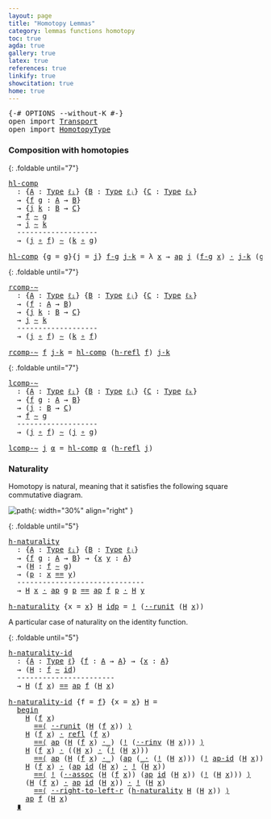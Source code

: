 ```yaml
---
layout: page
title: "Homotopy Lemmas"
category: lemmas functions homotopy
toc: true
agda: true
gallery: true
latex: true
references: true
linkify: true
showcitation: true
home: true
---
```


<div class="hide" >
<pre class="Agda">
<a id="225" class="Symbol">{-#</a> <a id="229" class="Keyword">OPTIONS</a> <a id="237" class="Pragma">--without-K</a> <a id="249" class="Symbol">#-}</a>
<a id="253" class="Keyword">open</a> <a id="258" class="Keyword">import</a> <a id="265" href="Transport.html" class="Module">Transport</a>
<a id="275" class="Keyword">open</a> <a id="280" class="Keyword">import</a> <a id="287" href="HomotopyType.html" class="Module">HomotopyType</a>
</pre>
</div>


### Composition with homotopies

{: .foldable until="7"}
<pre class="Agda">
<a id="hl-comp"></a><a id="390" href="HomotopyLemmas.html#390" class="Function">hl-comp</a>
  <a id="400" class="Symbol">:</a> <a id="402" class="Symbol">{</a><a id="403" href="HomotopyLemmas.html#403" class="Bound">A</a> <a id="405" class="Symbol">:</a> <a id="407" href="Intro.html#1813" class="Function">Type</a> <a id="412" href="Intro.html#2255" class="Generalizable">ℓᵢ</a><a id="414" class="Symbol">}</a> <a id="416" class="Symbol">{</a><a id="417" href="HomotopyLemmas.html#417" class="Bound">B</a> <a id="419" class="Symbol">:</a> <a id="421" href="Intro.html#1813" class="Function">Type</a> <a id="426" href="Intro.html#2258" class="Generalizable">ℓⱼ</a><a id="428" class="Symbol">}</a> <a id="430" class="Symbol">{</a><a id="431" href="HomotopyLemmas.html#431" class="Bound">C</a> <a id="433" class="Symbol">:</a> <a id="435" href="Intro.html#1813" class="Function">Type</a> <a id="440" href="Intro.html#2261" class="Generalizable">ℓₖ</a><a id="442" class="Symbol">}</a>
  <a id="446" class="Symbol">→</a> <a id="448" class="Symbol">{</a><a id="449" href="HomotopyLemmas.html#449" class="Bound">f</a> <a id="451" href="HomotopyLemmas.html#451" class="Bound">g</a> <a id="453" class="Symbol">:</a> <a id="455" href="HomotopyLemmas.html#403" class="Bound">A</a> <a id="457" class="Symbol">→</a> <a id="459" href="HomotopyLemmas.html#417" class="Bound">B</a><a id="460" class="Symbol">}</a>
  <a id="464" class="Symbol">→</a> <a id="466" class="Symbol">{</a><a id="467" href="HomotopyLemmas.html#467" class="Bound">j</a> <a id="469" href="HomotopyLemmas.html#469" class="Bound">k</a> <a id="471" class="Symbol">:</a> <a id="473" href="HomotopyLemmas.html#417" class="Bound">B</a> <a id="475" class="Symbol">→</a> <a id="477" href="HomotopyLemmas.html#431" class="Bound">C</a><a id="478" class="Symbol">}</a>
  <a id="482" class="Symbol">→</a> <a id="484" href="HomotopyLemmas.html#449" class="Bound">f</a> <a id="486" href="HomotopyType.html#1023" class="Function Operator">∼</a> <a id="488" href="HomotopyLemmas.html#451" class="Bound">g</a>
  <a id="492" class="Symbol">→</a> <a id="494" href="HomotopyLemmas.html#467" class="Bound">j</a> <a id="496" href="HomotopyType.html#1023" class="Function Operator">∼</a> <a id="498" href="HomotopyLemmas.html#469" class="Bound">k</a>
  <a id="502" class="Comment">-------------------</a>
  <a id="524" class="Symbol">→</a> <a id="526" class="Symbol">(</a><a id="527" href="HomotopyLemmas.html#467" class="Bound">j</a> <a id="529" href="BasicFunctions.html#1026" class="Function Operator">∘</a> <a id="531" href="HomotopyLemmas.html#449" class="Bound">f</a><a id="532" class="Symbol">)</a> <a id="534" href="HomotopyType.html#1023" class="Function Operator">∼</a> <a id="536" class="Symbol">(</a><a id="537" href="HomotopyLemmas.html#469" class="Bound">k</a> <a id="539" href="BasicFunctions.html#1026" class="Function Operator">∘</a> <a id="541" href="HomotopyLemmas.html#451" class="Bound">g</a><a id="542" class="Symbol">)</a>

<a id="545" href="HomotopyLemmas.html#390" class="Function">hl-comp</a> <a id="553" class="Symbol">{</a><a id="554" class="Argument">g</a> <a id="556" class="Symbol">=</a> <a id="558" href="HomotopyLemmas.html#558" class="Bound">g</a><a id="559" class="Symbol">}{</a><a id="561" class="Argument">j</a> <a id="563" class="Symbol">=</a> <a id="565" href="HomotopyLemmas.html#565" class="Bound">j</a><a id="566" class="Symbol">}</a> <a id="568" href="HomotopyLemmas.html#568" class="Bound">f-g</a> <a id="572" href="HomotopyLemmas.html#572" class="Bound">j-k</a> <a id="576" class="Symbol">=</a> <a id="578" class="Symbol">λ</a> <a id="580" href="HomotopyLemmas.html#580" class="Bound">x</a> <a id="582" class="Symbol">→</a> <a id="584" href="AlgebraOnPaths.html#395" class="Function">ap</a> <a id="587" href="HomotopyLemmas.html#565" class="Bound">j</a> <a id="589" class="Symbol">(</a><a id="590" href="HomotopyLemmas.html#568" class="Bound">f-g</a> <a id="594" href="HomotopyLemmas.html#580" class="Bound">x</a><a id="595" class="Symbol">)</a> <a id="597" href="BasicFunctions.html#3903" class="Function Operator">·</a> <a id="599" href="HomotopyLemmas.html#572" class="Bound">j-k</a> <a id="603" class="Symbol">(</a><a id="604" href="HomotopyLemmas.html#558" class="Bound">g</a> <a id="606" href="HomotopyLemmas.html#580" class="Bound">x</a><a id="607" class="Symbol">)</a>
</pre>


{: .foldable until="7"}
<pre class="Agda">
<a id="rcomp-∼"></a><a id="659" href="HomotopyLemmas.html#659" class="Function">rcomp-∼</a>
  <a id="669" class="Symbol">:</a> <a id="671" class="Symbol">{</a><a id="672" href="HomotopyLemmas.html#672" class="Bound">A</a> <a id="674" class="Symbol">:</a> <a id="676" href="Intro.html#1813" class="Function">Type</a> <a id="681" href="Intro.html#2255" class="Generalizable">ℓᵢ</a><a id="683" class="Symbol">}</a> <a id="685" class="Symbol">{</a><a id="686" href="HomotopyLemmas.html#686" class="Bound">B</a> <a id="688" class="Symbol">:</a> <a id="690" href="Intro.html#1813" class="Function">Type</a> <a id="695" href="Intro.html#2258" class="Generalizable">ℓⱼ</a><a id="697" class="Symbol">}</a> <a id="699" class="Symbol">{</a><a id="700" href="HomotopyLemmas.html#700" class="Bound">C</a> <a id="702" class="Symbol">:</a> <a id="704" href="Intro.html#1813" class="Function">Type</a> <a id="709" href="Intro.html#2261" class="Generalizable">ℓₖ</a><a id="711" class="Symbol">}</a>
  <a id="715" class="Symbol">→</a> <a id="717" class="Symbol">(</a><a id="718" href="HomotopyLemmas.html#718" class="Bound">f</a> <a id="720" class="Symbol">:</a> <a id="722" href="HomotopyLemmas.html#672" class="Bound">A</a> <a id="724" class="Symbol">→</a> <a id="726" href="HomotopyLemmas.html#686" class="Bound">B</a><a id="727" class="Symbol">)</a>
  <a id="731" class="Symbol">→</a> <a id="733" class="Symbol">{</a><a id="734" href="HomotopyLemmas.html#734" class="Bound">j</a> <a id="736" href="HomotopyLemmas.html#736" class="Bound">k</a> <a id="738" class="Symbol">:</a> <a id="740" href="HomotopyLemmas.html#686" class="Bound">B</a> <a id="742" class="Symbol">→</a> <a id="744" href="HomotopyLemmas.html#700" class="Bound">C</a><a id="745" class="Symbol">}</a>
  <a id="749" class="Symbol">→</a> <a id="751" href="HomotopyLemmas.html#734" class="Bound">j</a> <a id="753" href="HomotopyType.html#1023" class="Function Operator">∼</a> <a id="755" href="HomotopyLemmas.html#736" class="Bound">k</a>
  <a id="759" class="Comment">-------------------</a>
  <a id="781" class="Symbol">→</a> <a id="783" class="Symbol">(</a><a id="784" href="HomotopyLemmas.html#734" class="Bound">j</a> <a id="786" href="BasicFunctions.html#1026" class="Function Operator">∘</a> <a id="788" href="HomotopyLemmas.html#718" class="Bound">f</a><a id="789" class="Symbol">)</a> <a id="791" href="HomotopyType.html#1023" class="Function Operator">∼</a> <a id="793" class="Symbol">(</a><a id="794" href="HomotopyLemmas.html#736" class="Bound">k</a> <a id="796" href="BasicFunctions.html#1026" class="Function Operator">∘</a> <a id="798" href="HomotopyLemmas.html#718" class="Bound">f</a><a id="799" class="Symbol">)</a>

<a id="802" href="HomotopyLemmas.html#659" class="Function">rcomp-∼</a> <a id="810" href="HomotopyLemmas.html#810" class="Bound">f</a> <a id="812" href="HomotopyLemmas.html#812" class="Bound">j-k</a> <a id="816" class="Symbol">=</a> <a id="818" href="HomotopyLemmas.html#390" class="Function">hl-comp</a> <a id="826" class="Symbol">(</a><a id="827" href="HomotopyType.html#1229" class="Function">h-refl</a> <a id="834" href="HomotopyLemmas.html#810" class="Bound">f</a><a id="835" class="Symbol">)</a> <a id="837" href="HomotopyLemmas.html#812" class="Bound">j-k</a>
</pre>

{: .foldable until="7"}
<pre class="Agda">
<a id="lcomp-∼"></a><a id="890" href="HomotopyLemmas.html#890" class="Function">lcomp-∼</a>
  <a id="900" class="Symbol">:</a> <a id="902" class="Symbol">{</a><a id="903" href="HomotopyLemmas.html#903" class="Bound">A</a> <a id="905" class="Symbol">:</a> <a id="907" href="Intro.html#1813" class="Function">Type</a> <a id="912" href="Intro.html#2255" class="Generalizable">ℓᵢ</a><a id="914" class="Symbol">}</a> <a id="916" class="Symbol">{</a><a id="917" href="HomotopyLemmas.html#917" class="Bound">B</a> <a id="919" class="Symbol">:</a> <a id="921" href="Intro.html#1813" class="Function">Type</a> <a id="926" href="Intro.html#2258" class="Generalizable">ℓⱼ</a><a id="928" class="Symbol">}</a> <a id="930" class="Symbol">{</a><a id="931" href="HomotopyLemmas.html#931" class="Bound">C</a> <a id="933" class="Symbol">:</a> <a id="935" href="Intro.html#1813" class="Function">Type</a> <a id="940" href="Intro.html#2261" class="Generalizable">ℓₖ</a><a id="942" class="Symbol">}</a>
  <a id="946" class="Symbol">→</a> <a id="948" class="Symbol">{</a><a id="949" href="HomotopyLemmas.html#949" class="Bound">f</a> <a id="951" href="HomotopyLemmas.html#951" class="Bound">g</a> <a id="953" class="Symbol">:</a> <a id="955" href="HomotopyLemmas.html#903" class="Bound">A</a> <a id="957" class="Symbol">→</a> <a id="959" href="HomotopyLemmas.html#917" class="Bound">B</a><a id="960" class="Symbol">}</a>
  <a id="964" class="Symbol">→</a> <a id="966" class="Symbol">(</a><a id="967" href="HomotopyLemmas.html#967" class="Bound">j</a> <a id="969" class="Symbol">:</a> <a id="971" href="HomotopyLemmas.html#917" class="Bound">B</a> <a id="973" class="Symbol">→</a> <a id="975" href="HomotopyLemmas.html#931" class="Bound">C</a><a id="976" class="Symbol">)</a>
  <a id="980" class="Symbol">→</a> <a id="982" href="HomotopyLemmas.html#949" class="Bound">f</a> <a id="984" href="HomotopyType.html#1023" class="Function Operator">∼</a> <a id="986" href="HomotopyLemmas.html#951" class="Bound">g</a>
  <a id="990" class="Comment">-------------------</a>
  <a id="1012" class="Symbol">→</a> <a id="1014" class="Symbol">(</a><a id="1015" href="HomotopyLemmas.html#967" class="Bound">j</a> <a id="1017" href="BasicFunctions.html#1026" class="Function Operator">∘</a> <a id="1019" href="HomotopyLemmas.html#949" class="Bound">f</a><a id="1020" class="Symbol">)</a> <a id="1022" href="HomotopyType.html#1023" class="Function Operator">∼</a> <a id="1024" class="Symbol">(</a><a id="1025" href="HomotopyLemmas.html#967" class="Bound">j</a> <a id="1027" href="BasicFunctions.html#1026" class="Function Operator">∘</a> <a id="1029" href="HomotopyLemmas.html#951" class="Bound">g</a><a id="1030" class="Symbol">)</a>

<a id="1033" href="HomotopyLemmas.html#890" class="Function">lcomp-∼</a> <a id="1041" href="HomotopyLemmas.html#1041" class="Bound">j</a> <a id="1043" href="HomotopyLemmas.html#1043" class="Bound">α</a> <a id="1045" class="Symbol">=</a> <a id="1047" href="HomotopyLemmas.html#390" class="Function">hl-comp</a> <a id="1055" href="HomotopyLemmas.html#1043" class="Bound">α</a> <a id="1057" class="Symbol">(</a><a id="1058" href="HomotopyType.html#1229" class="Function">h-refl</a> <a id="1065" href="HomotopyLemmas.html#1041" class="Bound">j</a><a id="1066" class="Symbol">)</a>
</pre>


### Naturality

Homotopy is natural, meaning that it satisfies the following
square commutative diagram.

![path](/assets/ipe-images/h-naturality.png){: width="30%"  align="right" }

{: .foldable until="5"}
<pre class="Agda">
<a id="h-naturality"></a><a id="1301" href="HomotopyLemmas.html#1301" class="Function">h-naturality</a>
  <a id="1316" class="Symbol">:</a> <a id="1318" class="Symbol">{</a><a id="1319" href="HomotopyLemmas.html#1319" class="Bound">A</a> <a id="1321" class="Symbol">:</a> <a id="1323" href="Intro.html#1813" class="Function">Type</a> <a id="1328" href="Intro.html#2255" class="Generalizable">ℓᵢ</a><a id="1330" class="Symbol">}</a> <a id="1332" class="Symbol">{</a><a id="1333" href="HomotopyLemmas.html#1333" class="Bound">B</a> <a id="1335" class="Symbol">:</a> <a id="1337" href="Intro.html#1813" class="Function">Type</a> <a id="1342" href="Intro.html#2258" class="Generalizable">ℓⱼ</a><a id="1344" class="Symbol">}</a>
  <a id="1348" class="Symbol">→</a> <a id="1350" class="Symbol">{</a><a id="1351" href="HomotopyLemmas.html#1351" class="Bound">f</a> <a id="1353" href="HomotopyLemmas.html#1353" class="Bound">g</a> <a id="1355" class="Symbol">:</a> <a id="1357" href="HomotopyLemmas.html#1319" class="Bound">A</a> <a id="1359" class="Symbol">→</a> <a id="1361" href="HomotopyLemmas.html#1333" class="Bound">B</a><a id="1362" class="Symbol">}</a> <a id="1364" class="Symbol">→</a> <a id="1366" class="Symbol">{</a><a id="1367" href="HomotopyLemmas.html#1367" class="Bound">x</a> <a id="1369" href="HomotopyLemmas.html#1369" class="Bound">y</a> <a id="1371" class="Symbol">:</a> <a id="1373" href="HomotopyLemmas.html#1319" class="Bound">A</a><a id="1374" class="Symbol">}</a>
  <a id="1378" class="Symbol">→</a> <a id="1380" class="Symbol">(</a><a id="1381" href="HomotopyLemmas.html#1381" class="Bound">H</a> <a id="1383" class="Symbol">:</a> <a id="1385" href="HomotopyLemmas.html#1351" class="Bound">f</a> <a id="1387" href="HomotopyType.html#1023" class="Function Operator">∼</a> <a id="1389" href="HomotopyLemmas.html#1353" class="Bound">g</a><a id="1390" class="Symbol">)</a>
  <a id="1394" class="Symbol">→</a> <a id="1396" class="Symbol">(</a><a id="1397" href="HomotopyLemmas.html#1397" class="Bound">p</a> <a id="1399" class="Symbol">:</a> <a id="1401" href="HomotopyLemmas.html#1367" class="Bound">x</a> <a id="1403" href="BasicTypes.html#4294" class="Datatype Operator">==</a> <a id="1406" href="HomotopyLemmas.html#1369" class="Bound">y</a><a id="1407" class="Symbol">)</a>
  <a id="1411" class="Comment">------------------------------</a>
  <a id="1444" class="Symbol">→</a> <a id="1446" href="HomotopyLemmas.html#1381" class="Bound">H</a> <a id="1448" href="HomotopyLemmas.html#1367" class="Bound">x</a> <a id="1450" href="BasicFunctions.html#3903" class="Function Operator">·</a> <a id="1452" href="AlgebraOnPaths.html#395" class="Function">ap</a> <a id="1455" href="HomotopyLemmas.html#1353" class="Bound">g</a> <a id="1457" href="HomotopyLemmas.html#1397" class="Bound">p</a> <a id="1459" href="BasicTypes.html#4294" class="Datatype Operator">==</a> <a id="1462" href="AlgebraOnPaths.html#395" class="Function">ap</a> <a id="1465" href="HomotopyLemmas.html#1351" class="Bound">f</a> <a id="1467" href="HomotopyLemmas.html#1397" class="Bound">p</a> <a id="1469" href="BasicFunctions.html#3903" class="Function Operator">·</a> <a id="1471" href="HomotopyLemmas.html#1381" class="Bound">H</a> <a id="1473" href="HomotopyLemmas.html#1369" class="Bound">y</a>

<a id="1476" href="HomotopyLemmas.html#1301" class="Function">h-naturality</a> <a id="1489" class="Symbol">{</a><a id="1490" class="Argument">x</a> <a id="1492" class="Symbol">=</a> <a id="1494" href="HomotopyLemmas.html#1494" class="Bound">x</a><a id="1495" class="Symbol">}</a> <a id="1497" href="HomotopyLemmas.html#1497" class="Bound">H</a> <a id="1499" href="BasicTypes.html#4349" class="InductiveConstructor">idp</a> <a id="1503" class="Symbol">=</a> <a id="1505" href="BasicFunctions.html#4309" class="Function Operator">!</a> <a id="1507" class="Symbol">(</a><a id="1508" href="AlgebraOnPaths.html#2684" class="Function">·-runit</a> <a id="1516" class="Symbol">(</a><a id="1517" href="HomotopyLemmas.html#1497" class="Bound">H</a> <a id="1519" href="HomotopyLemmas.html#1494" class="Bound">x</a><a id="1520" class="Symbol">))</a>
</pre>


A particular case of naturality on the identity function.

{: .foldable until="5"}
<pre class="Agda">
<a id="h-naturality-id"></a><a id="1632" href="HomotopyLemmas.html#1632" class="Function">h-naturality-id</a>
  <a id="1650" class="Symbol">:</a> <a id="1652" class="Symbol">{</a><a id="1653" href="HomotopyLemmas.html#1653" class="Bound">A</a> <a id="1655" class="Symbol">:</a> <a id="1657" href="Intro.html#1813" class="Function">Type</a> <a id="1662" href="Intro.html#2253" class="Generalizable">ℓ</a><a id="1663" class="Symbol">}</a> <a id="1665" class="Symbol">{</a><a id="1666" href="HomotopyLemmas.html#1666" class="Bound">f</a> <a id="1668" class="Symbol">:</a> <a id="1670" href="HomotopyLemmas.html#1653" class="Bound">A</a> <a id="1672" class="Symbol">→</a> <a id="1674" href="HomotopyLemmas.html#1653" class="Bound">A</a><a id="1675" class="Symbol">}</a> <a id="1677" class="Symbol">→</a> <a id="1679" class="Symbol">{</a><a id="1680" href="HomotopyLemmas.html#1680" class="Bound">x</a> <a id="1682" class="Symbol">:</a> <a id="1684" href="HomotopyLemmas.html#1653" class="Bound">A</a><a id="1685" class="Symbol">}</a>
  <a id="1689" class="Symbol">→</a> <a id="1691" class="Symbol">(</a><a id="1692" href="HomotopyLemmas.html#1692" class="Bound">H</a> <a id="1694" class="Symbol">:</a> <a id="1696" href="HomotopyLemmas.html#1666" class="Bound">f</a> <a id="1698" href="HomotopyType.html#1023" class="Function Operator">∼</a> <a id="1700" href="BasicFunctions.html#386" class="Function">id</a><a id="1702" class="Symbol">)</a>
  <a id="1706" class="Comment">-----------------------</a>
  <a id="1732" class="Symbol">→</a> <a id="1734" href="HomotopyLemmas.html#1692" class="Bound">H</a> <a id="1736" class="Symbol">(</a><a id="1737" href="HomotopyLemmas.html#1666" class="Bound">f</a> <a id="1739" href="HomotopyLemmas.html#1680" class="Bound">x</a><a id="1740" class="Symbol">)</a> <a id="1742" href="BasicTypes.html#4294" class="Datatype Operator">==</a> <a id="1745" href="AlgebraOnPaths.html#395" class="Function">ap</a> <a id="1748" href="HomotopyLemmas.html#1666" class="Bound">f</a> <a id="1750" class="Symbol">(</a><a id="1751" href="HomotopyLemmas.html#1692" class="Bound">H</a> <a id="1753" href="HomotopyLemmas.html#1680" class="Bound">x</a><a id="1754" class="Symbol">)</a>

<a id="1757" href="HomotopyLemmas.html#1632" class="Function">h-naturality-id</a> <a id="1773" class="Symbol">{</a><a id="1774" class="Argument">f</a> <a id="1776" class="Symbol">=</a> <a id="1778" href="HomotopyLemmas.html#1778" class="Bound">f</a><a id="1779" class="Symbol">}</a> <a id="1781" class="Symbol">{</a><a id="1782" class="Argument">x</a> <a id="1784" class="Symbol">=</a> <a id="1786" href="HomotopyLemmas.html#1786" class="Bound">x</a><a id="1787" class="Symbol">}</a> <a id="1789" href="HomotopyLemmas.html#1789" class="Bound">H</a> <a id="1791" class="Symbol">=</a>
  <a id="1795" href="BasicFunctions.html#5368" class="Function Operator">begin</a>
    <a id="1805" href="HomotopyLemmas.html#1789" class="Bound">H</a> <a id="1807" class="Symbol">(</a><a id="1808" href="HomotopyLemmas.html#1778" class="Bound">f</a> <a id="1810" href="HomotopyLemmas.html#1786" class="Bound">x</a><a id="1811" class="Symbol">)</a>
      <a id="1819" href="BasicFunctions.html#5068" class="Function Operator">==⟨</a> <a id="1823" href="AlgebraOnPaths.html#2684" class="Function">·-runit</a> <a id="1831" class="Symbol">(</a><a id="1832" href="HomotopyLemmas.html#1789" class="Bound">H</a> <a id="1834" class="Symbol">(</a><a id="1835" href="HomotopyLemmas.html#1778" class="Bound">f</a> <a id="1837" href="HomotopyLemmas.html#1786" class="Bound">x</a><a id="1838" class="Symbol">))</a> <a id="1841" href="BasicFunctions.html#5068" class="Function Operator">⟩</a>
    <a id="1847" href="HomotopyLemmas.html#1789" class="Bound">H</a> <a id="1849" class="Symbol">(</a><a id="1850" href="HomotopyLemmas.html#1778" class="Bound">f</a> <a id="1852" href="HomotopyLemmas.html#1786" class="Bound">x</a><a id="1853" class="Symbol">)</a> <a id="1855" href="BasicFunctions.html#3903" class="Function Operator">·</a> <a id="1857" href="BasicTypes.html#4586" class="Function">refl</a> <a id="1862" class="Symbol">(</a><a id="1863" href="HomotopyLemmas.html#1778" class="Bound">f</a> <a id="1865" href="HomotopyLemmas.html#1786" class="Bound">x</a><a id="1866" class="Symbol">)</a>
      <a id="1874" href="BasicFunctions.html#5068" class="Function Operator">==⟨</a> <a id="1878" href="AlgebraOnPaths.html#395" class="Function">ap</a> <a id="1881" class="Symbol">(</a><a id="1882" href="HomotopyLemmas.html#1789" class="Bound">H</a> <a id="1884" class="Symbol">(</a><a id="1885" href="HomotopyLemmas.html#1778" class="Bound">f</a> <a id="1887" href="HomotopyLemmas.html#1786" class="Bound">x</a><a id="1888" class="Symbol">)</a> <a id="1890" href="BasicFunctions.html#3903" class="Function Operator">·_</a><a id="1892" class="Symbol">)</a> <a id="1894" class="Symbol">(</a><a id="1895" href="BasicFunctions.html#4309" class="Function Operator">!</a> <a id="1897" class="Symbol">(</a><a id="1898" href="AlgebraOnPaths.html#3182" class="Function">·-rinv</a> <a id="1905" class="Symbol">(</a><a id="1906" href="HomotopyLemmas.html#1789" class="Bound">H</a> <a id="1908" href="HomotopyLemmas.html#1786" class="Bound">x</a><a id="1909" class="Symbol">)))</a> <a id="1913" href="BasicFunctions.html#5068" class="Function Operator">⟩</a>
    <a id="1919" href="HomotopyLemmas.html#1789" class="Bound">H</a> <a id="1921" class="Symbol">(</a><a id="1922" href="HomotopyLemmas.html#1778" class="Bound">f</a> <a id="1924" href="HomotopyLemmas.html#1786" class="Bound">x</a><a id="1925" class="Symbol">)</a> <a id="1927" href="BasicFunctions.html#3903" class="Function Operator">·</a> <a id="1929" class="Symbol">((</a><a id="1931" href="HomotopyLemmas.html#1789" class="Bound">H</a> <a id="1933" href="HomotopyLemmas.html#1786" class="Bound">x</a><a id="1934" class="Symbol">)</a> <a id="1936" href="BasicFunctions.html#3903" class="Function Operator">·</a> <a id="1938" class="Symbol">(</a><a id="1939" href="BasicFunctions.html#4309" class="Function Operator">!</a> <a id="1941" class="Symbol">(</a><a id="1942" href="HomotopyLemmas.html#1789" class="Bound">H</a> <a id="1944" href="HomotopyLemmas.html#1786" class="Bound">x</a><a id="1945" class="Symbol">)))</a>
      <a id="1955" href="BasicFunctions.html#5068" class="Function Operator">==⟨</a> <a id="1959" href="AlgebraOnPaths.html#395" class="Function">ap</a> <a id="1962" class="Symbol">(</a><a id="1963" href="HomotopyLemmas.html#1789" class="Bound">H</a> <a id="1965" class="Symbol">(</a><a id="1966" href="HomotopyLemmas.html#1778" class="Bound">f</a> <a id="1968" href="HomotopyLemmas.html#1786" class="Bound">x</a><a id="1969" class="Symbol">)</a> <a id="1971" href="BasicFunctions.html#3903" class="Function Operator">·_</a><a id="1973" class="Symbol">)</a> <a id="1975" class="Symbol">(</a><a id="1976" href="AlgebraOnPaths.html#395" class="Function">ap</a> <a id="1979" class="Symbol">(</a><a id="1980" href="BasicFunctions.html#3903" class="Function Operator">_·</a> <a id="1983" class="Symbol">(</a><a id="1984" href="BasicFunctions.html#4309" class="Function Operator">!</a> <a id="1986" class="Symbol">(</a><a id="1987" href="HomotopyLemmas.html#1789" class="Bound">H</a> <a id="1989" href="HomotopyLemmas.html#1786" class="Bound">x</a><a id="1990" class="Symbol">)))</a> <a id="1994" class="Symbol">(</a><a id="1995" href="BasicFunctions.html#4309" class="Function Operator">!</a> <a id="1997" href="AlgebraOnPaths.html#2224" class="Function">ap-id</a> <a id="2003" class="Symbol">(</a><a id="2004" href="HomotopyLemmas.html#1789" class="Bound">H</a> <a id="2006" href="HomotopyLemmas.html#1786" class="Bound">x</a><a id="2007" class="Symbol">)))</a> <a id="2011" href="BasicFunctions.html#5068" class="Function Operator">⟩</a>
    <a id="2017" href="HomotopyLemmas.html#1789" class="Bound">H</a> <a id="2019" class="Symbol">(</a><a id="2020" href="HomotopyLemmas.html#1778" class="Bound">f</a> <a id="2022" href="HomotopyLemmas.html#1786" class="Bound">x</a><a id="2023" class="Symbol">)</a> <a id="2025" href="BasicFunctions.html#3903" class="Function Operator">·</a> <a id="2027" class="Symbol">(</a><a id="2028" href="AlgebraOnPaths.html#395" class="Function">ap</a> <a id="2031" href="BasicFunctions.html#386" class="Function">id</a> <a id="2034" class="Symbol">(</a><a id="2035" href="HomotopyLemmas.html#1789" class="Bound">H</a> <a id="2037" href="HomotopyLemmas.html#1786" class="Bound">x</a><a id="2038" class="Symbol">)</a> <a id="2040" href="BasicFunctions.html#3903" class="Function Operator">·</a> <a id="2042" href="BasicFunctions.html#4309" class="Function Operator">!</a> <a id="2044" class="Symbol">(</a><a id="2045" href="HomotopyLemmas.html#1789" class="Bound">H</a> <a id="2047" href="HomotopyLemmas.html#1786" class="Bound">x</a><a id="2048" class="Symbol">))</a>
      <a id="2057" href="BasicFunctions.html#5068" class="Function Operator">==⟨</a> <a id="2061" href="BasicFunctions.html#4309" class="Function Operator">!</a> <a id="2063" class="Symbol">(</a><a id="2064" href="AlgebraOnPaths.html#3538" class="Function">·-assoc</a> <a id="2072" class="Symbol">(</a><a id="2073" href="HomotopyLemmas.html#1789" class="Bound">H</a> <a id="2075" class="Symbol">(</a><a id="2076" href="HomotopyLemmas.html#1778" class="Bound">f</a> <a id="2078" href="HomotopyLemmas.html#1786" class="Bound">x</a><a id="2079" class="Symbol">))</a> <a id="2082" class="Symbol">(</a><a id="2083" href="AlgebraOnPaths.html#395" class="Function">ap</a> <a id="2086" href="BasicFunctions.html#386" class="Function">id</a> <a id="2089" class="Symbol">(</a><a id="2090" href="HomotopyLemmas.html#1789" class="Bound">H</a> <a id="2092" href="HomotopyLemmas.html#1786" class="Bound">x</a><a id="2093" class="Symbol">))</a> <a id="2096" class="Symbol">(</a><a id="2097" href="BasicFunctions.html#4309" class="Function Operator">!</a> <a id="2099" class="Symbol">(</a><a id="2100" href="HomotopyLemmas.html#1789" class="Bound">H</a> <a id="2102" href="HomotopyLemmas.html#1786" class="Bound">x</a><a id="2103" class="Symbol">)))</a> <a id="2107" href="BasicFunctions.html#5068" class="Function Operator">⟩</a>
    <a id="2113" class="Symbol">(</a><a id="2114" href="HomotopyLemmas.html#1789" class="Bound">H</a> <a id="2116" class="Symbol">(</a><a id="2117" href="HomotopyLemmas.html#1778" class="Bound">f</a> <a id="2119" href="HomotopyLemmas.html#1786" class="Bound">x</a><a id="2120" class="Symbol">)</a> <a id="2122" href="BasicFunctions.html#3903" class="Function Operator">·</a> <a id="2124" href="AlgebraOnPaths.html#395" class="Function">ap</a> <a id="2127" href="BasicFunctions.html#386" class="Function">id</a> <a id="2130" class="Symbol">(</a><a id="2131" href="HomotopyLemmas.html#1789" class="Bound">H</a> <a id="2133" href="HomotopyLemmas.html#1786" class="Bound">x</a><a id="2134" class="Symbol">))</a> <a id="2137" href="BasicFunctions.html#3903" class="Function Operator">·</a> <a id="2139" href="BasicFunctions.html#4309" class="Function Operator">!</a> <a id="2141" class="Symbol">(</a><a id="2142" href="HomotopyLemmas.html#1789" class="Bound">H</a> <a id="2144" href="HomotopyLemmas.html#1786" class="Bound">x</a><a id="2145" class="Symbol">)</a>
      <a id="2153" href="BasicFunctions.html#5068" class="Function Operator">==⟨</a> <a id="2157" href="AlgebraOnPaths.html#5216" class="Function">·-right-to-left-r</a> <a id="2175" class="Symbol">(</a><a id="2176" href="HomotopyLemmas.html#1301" class="Function">h-naturality</a> <a id="2189" href="HomotopyLemmas.html#1789" class="Bound">H</a> <a id="2191" class="Symbol">(</a><a id="2192" href="HomotopyLemmas.html#1789" class="Bound">H</a> <a id="2194" href="HomotopyLemmas.html#1786" class="Bound">x</a><a id="2195" class="Symbol">))</a> <a id="2198" href="BasicFunctions.html#5068" class="Function Operator">⟩</a>
    <a id="2204" href="AlgebraOnPaths.html#395" class="Function">ap</a> <a id="2207" href="HomotopyLemmas.html#1778" class="Bound">f</a> <a id="2209" class="Symbol">(</a><a id="2210" href="HomotopyLemmas.html#1789" class="Bound">H</a> <a id="2212" href="HomotopyLemmas.html#1786" class="Bound">x</a><a id="2213" class="Symbol">)</a>
  <a id="2217" href="BasicFunctions.html#5251" class="Function Operator">∎</a>
</pre>
